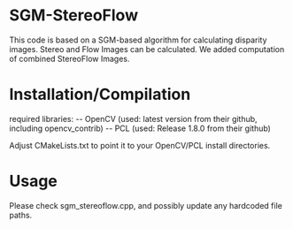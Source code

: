 # SGM-StereoFlow
This code is based on a SGM-based algorithm for calculating disparity images.
Stereo and Flow Images can be calculated. We added computation of combined StereoFlow Images.

# Installation/Compilation
required libraries:
-- OpenCV (used: latest version from their github, including opencv_contrib)
-- PCL (used: Release 1.8.0 from their github)

Adjust CMakeLists.txt to point it to your OpenCV/PCL install directories.

# Usage
Please check sgm_stereoflow.cpp, and possibly update any hardcoded file paths.
